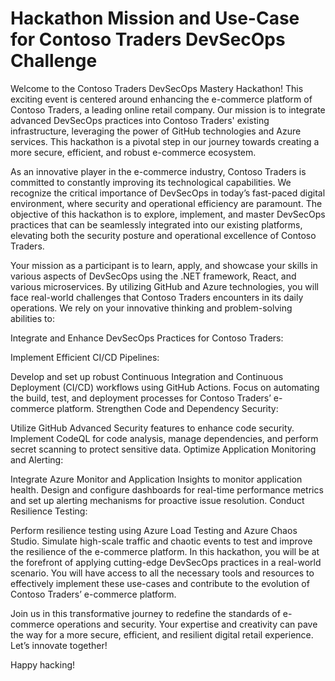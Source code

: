 # Hackathon Mission and Use-Case for Contoso Traders DevSecOps Challenge
Welcome to the Contoso Traders DevSecOps Mastery Hackathon! This exciting event is centered around enhancing the e-commerce platform of Contoso Traders, a leading online retail company. Our mission is to integrate advanced DevSecOps practices into Contoso Traders' existing infrastructure, leveraging the power of GitHub technologies and Azure services. This hackathon is a pivotal step in our journey towards creating a more secure, efficient, and robust e-commerce ecosystem.

As an innovative player in the e-commerce industry, Contoso Traders is committed to constantly improving its technological capabilities. We recognize the critical importance of DevSecOps in today’s fast-paced digital environment, where security and operational efficiency are paramount. The objective of this hackathon is to explore, implement, and master DevSecOps practices that can be seamlessly integrated into our existing platforms, elevating both the security posture and operational excellence of Contoso Traders.

Your mission as a participant is to learn, apply, and showcase your skills in various aspects of DevSecOps using the .NET framework, React, and various microservices. By utilizing GitHub and Azure technologies, you will face real-world challenges that Contoso Traders encounters in its daily operations. We rely on your innovative thinking and problem-solving abilities to:

Integrate and Enhance DevSecOps Practices for Contoso Traders:

Implement Efficient CI/CD Pipelines:

Develop and set up robust Continuous Integration and Continuous Deployment (CI/CD) workflows using GitHub Actions. Focus on automating the build, test, and deployment processes for Contoso Traders’ e-commerce platform.
Strengthen Code and Dependency Security:

Utilize GitHub Advanced Security features to enhance code security. Implement CodeQL for code analysis, manage dependencies, and perform secret scanning to protect sensitive data.
Optimize Application Monitoring and Alerting:

Integrate Azure Monitor and Application Insights to monitor application health. Design and configure dashboards for real-time performance metrics and set up alerting mechanisms for proactive issue resolution.
Conduct Resilience Testing:

Perform resilience testing using Azure Load Testing and Azure Chaos Studio. Simulate high-scale traffic and chaotic events to test and improve the resilience of the e-commerce platform.
In this hackathon, you will be at the forefront of applying cutting-edge DevSecOps practices in a real-world scenario. You will have access to all the necessary tools and resources to effectively implement these use-cases and contribute to the evolution of Contoso Traders’ e-commerce platform.

Join us in this transformative journey to redefine the standards of e-commerce operations and security. Your expertise and creativity can pave the way for a more secure, efficient, and resilient digital retail experience. Let’s innovate together!

Happy hacking!
